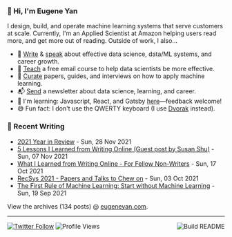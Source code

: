 ### 👋 Hi, I'm Eugene Yan

I design, build, and operate machine learning systems that serve customers at scale. Currently, I'm an Applied Scientist at Amazon helping users read more, and get more out of reading. Outside of work, I also...

- 📝 [Write](https://eugeneyan.com/writing/) & [speak](https://eugeneyan.com/speaking/) about effective data science, data/ML systems, and career growth.
- 🧠 [Teach](https://eugeneyan.com/resources/) a free email course to help data scientists be more effective.
- 📌 [Curate](https://applyingml.com) papers, guides, and interviews on how to apply machine learning.
- 📬 [Send](https://eugeneyan.com/subscribe/) a newsletter about data science, learning, and career.
- 🌱 I'm learning: Javascript, React, and Gatsby [here](https://github.com/eugeneyan/applyingml#suggestions-and-fixes)—feedback welcome!
- 😅 Fun fact: I don't use the QWERTY keyboard (I use [Dvorak](https://en.wikipedia.org/wiki/Dvorak_keyboard_layout) instead).

### 📝 Recent Writing

<!-- writing starts -->
* [2021 Year in Review](https://eugeneyan.com//writing/2021-year-in-review/) - Sun, 28 Nov 2021
* [5 Lessons I Learned from Writing Online (Guest post by Susan Shu)](https://eugeneyan.com//writing/what-i-learned-from-writing-online-susan-shu/) - Sun, 07 Nov 2021
* [What I Learned from Writing Online - For Fellow Non-Writers](https://eugeneyan.com//writing/what-i-learned-from-writing-online/) - Sun, 17 Oct 2021
* [RecSys 2021 - Papers and Talks to Chew on](https://eugeneyan.com//writing/recsys2021/) - Sun, 03 Oct 2021
* [The First Rule of Machine Learning: Start without Machine Learning](https://eugeneyan.com//writing/first-rule-of-ml/) - Sun, 19 Sep 2021
<!-- writing ends -->

View the archives (<!-- writing_count starts -->134<!-- writing_count ends --> posts) @ [eugeneyan.com](https://eugeneyan.com).

---
[![Twitter Follow](https://img.shields.io/twitter/follow/eugeneyan?label=Follow&style=social)](https://twitter.com/eugeneyan) ![Profile Views](https://gpvc.arturio.dev/eugeneyan)<a href="https://github.com/eugeneyan/eugeneyan/actions"><img src="https://github.com/eugeneyan/eugeneyan/workflows/Build%20README/badge.svg?branch=master" align="right" alt="Build README"></a>
